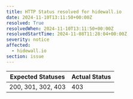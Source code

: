 ```yaml
---
title: HTTP Status resolved for hidewall.io
date: 2024-11-10T13:11:50+00:00Z
resolved: True
resolvedWhen: 2024-11-10T13:11:50+00:00Z
resolvedStartTime: 2024-11-08T11:28:04+00:00Z
severity: notice
affected:
  - hidewall.io
section: issue
---
```


| Expected Statuses | Actual Status  |
|-------------------|----------------|
| 200, 301, 302, 403 | 403 |
